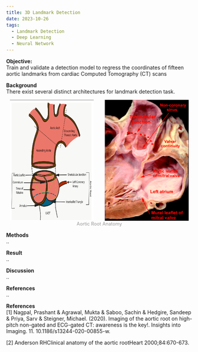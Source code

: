 ```yaml
---
title: 3D Landmark Detection
date: 2023-10-26
tags:
  - Landmark Detection
  - Deep Learning
  - Neural Network
---
```


**Objective:**\
Train and validate a detection model to regress the coordinates of fifteen aortic landmarks from cardiac Computed Tomography (CT) scans
<!--more-->

**Background**\
There exist several distinct architectures for landmark detection task.

<div style="text-align: center;">
    <div style="display: flex; justify-content: center; gap: 20px; flex-wrap: wrap;">
        <img src="aortic_anatomy.png" alt="Aortic Root Anatomy" width="45%" style="margin-right: 10px;"/>
        <img src="aortic_photo.png" alt="Aortic Root Anatomy" width="45%"/>
    </div>
    <div style="margin-top: 1px; font-size: 0.90em; color: #999;">
        Aortic Root Anatomy <br> 
    </div>
</div>

**Methods**\
..

**Result**\
..

**Discussion**\
..

**References**\
..

**References**\
[1] Nagpal, Prashant & Agrawal, Mukta & Saboo, Sachin & Hedgire, Sandeep & Priya, Sarv & Steigner, Michael. (2020). Imaging of the aortic root on high-pitch non-gated and ECG-gated CT: awareness is the key!. Insights into Imaging. 11. 10.1186/s13244-020-00855-w.
 
[2] Anderson RHClinical anatomy of the aortic rootHeart 2000;84:670-673. 

